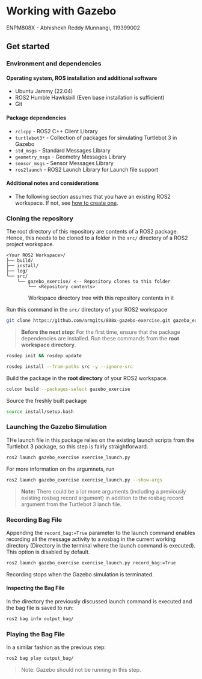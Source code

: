 # Working with Gazebo

ENPM808X - Abhishekh Reddy Munnangi, 119399002

## Get started

### Environment and dependencies

#### Operating system, ROS installation and additional software

- Ubuntu Jammy (22.04)
- ROS2 Humble Hawksbill (Even base installation is sufficient)
- Git

#### Package dependencies

- `rclcpp` - ROS2 C++ Client Library
- `turtlebot3*` - Collection of packages for simulating Turtlebot 3 in Gazebo
- `std_msgs` - Standard Messages Library
- `geometry_msgs` - Geometry Messages Library
- `sensor_msgs` - Sensor Messages Library
- `ros2launch` - ROS2 Launch Library for Launch file support

#### Additional notes and considerations

- The following section assumes that you have an existing ROS2 workspace. If not,
see [how to create one](https://docs.ros.org/en/humble/Tutorials/Beginner-Client-Libraries/Creating-A-Workspace/Creating-A-Workspace.html#create-a-new-directory).

### Cloning the repository

The root directory of this repository are contents of a ROS2 package. Hence,
this needs to be cloned to a folder in the `src/` directory of a ROS2 project
workspace.

```console
<Your ROS2 Workspace>/
├── build/
├── install/
├── log/
└── src/
    └── gazebo_exercise/ <-- Repository clones to this folder
        └── <Repository contents>
```

<p align="center">Workspace directory tree with this repository contents in it</p>

Run this command in the `src/` directory of your ROS2 workspace

```bash
git clone https://github.com/armgits/808x-gazebo-exercise.git gazebo_exercise
```

>**Before the next step:** For the first time, ensure that the package
> dependencies are installed. Run these commands from the **root workspace directory**.

```bash
rosdep init && rosdep update
```

```bash
rosdep install --from-paths src -y --ignore-src
```

Build the package in the **root directory** of your ROS2 workspace.

```bash
colcon build --packages-select gazebo_exercise
```

Source the freshly built package

```bash
source install/setup.bash
```

### Launching the Gazebo Simulation

THe launch file in this package relies on the existing launch scripts from the
Turtlebot 3 package, so this step is fairly straightforward.

```bash
ros2 launch gazebo_exercise exercise_launch.py
```

For more information on the argumnets, run

```bash
ros2 launch gazebo_exercise exercise_launch.py --show-args
```

>**Note:** There could be a lot more arguments (including a previously existing rosbag record
>argument) in addition to the rosbag record argument from the Turtlebot 3 lanch
>file.

### Recording Bag File

Appending the `record_bag:=True` parameter to the launch command enables recording
all the message activity to a rosbag in the current working directory (Directory
in the terminal where the launch command is executed). This option is disabled
by default.

```bash
ros2 launch gazebo_exercise exercise_launch.py record_bag:=True
```

Recording stops when the Gazebo simulation is terminated.

#### Inspecting the Bag File

In the directory the previously discussed launch command is executed and the bag
file is saved to run:

```bash
ros2 bag info output_bag/
```

### Playing the Bag File

In a similar fashion as the previous step:

```bash
ros2 bag play output_bag/
```

>Note: Gazebo should not be running in this step.
